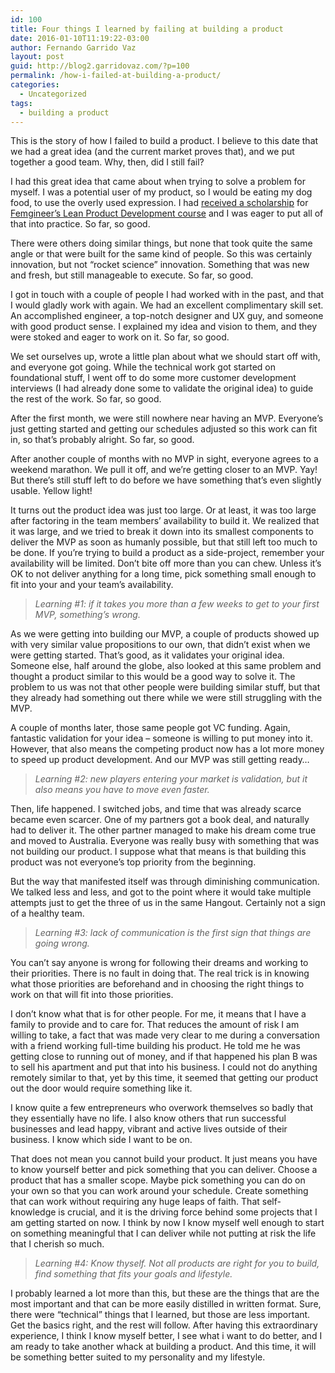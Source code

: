 ```yaml
---
id: 100
title: Four things I learned by failing at building a product
date: 2016-01-10T11:19:22-03:00
author: Fernando Garrido Vaz
layout: post
guid: http://blog2.garridovaz.com/?p=100
permalink: /how-i-failed-at-building-a-product/
categories:
  - Uncategorized
tags:
  - building a product
---
```

This is the story of how I failed to build a product. I believe to this date that we had a great idea (and the current market proves that), and we put together a good team. Why, then, did I still fail?

I had this great idea that came about when trying to solve a problem for myself. I was a potential user of my product, so I would be eating my dog food, to use the overly used expression. I had [received a scholarship](http://femgineer.com/2013/09/fernando-vaz-publicbeta-scholarship-winner/) for [Femgineer&#8217;s Lean Product Development course](http://femgineer.com/lean-product-development-course/) and I was eager to put all of that into practice. So far, so good.

There were others doing similar things, but none that took quite the same angle or that were built for the same kind of people. So this was certainly innovation, but not &#8220;rocket science&#8221; innovation. Something that was new and fresh, but still manageable to execute. So far, so good.

I got in touch with a couple of people I had worked with in the past, and that I would gladly work with again. We had an excellent complimentary skill set. An accomplished engineer, a top-notch designer and UX guy, and someone with good product sense. I explained my idea and vision to them, and they were stoked and eager to work on it. So far, so good.

We set ourselves up, wrote a little plan about what we should start off with, and everyone got going. While the technical work got started on foundational stuff, I went off to do some more customer development interviews (I had already done some to validate the original idea) to guide the rest of the work. So far, so good.

After the first month, we were still nowhere near having an MVP. Everyone&#8217;s just getting started and getting our schedules adjusted so this work can fit in, so that&#8217;s probably alright. So far, so good.

After another couple of months with no MVP in sight, everyone agrees to a weekend marathon. We pull it off, and we&#8217;re getting closer to an MVP. Yay! But there&#8217;s still stuff left to do before we have something that&#8217;s even slightly usable. Yellow light!

It turns out the product idea was just too large. Or at least, it was too large after factoring in the team members&#8217; availability to build it. We realized that it was large, and we tried to break it down into its smallest components to deliver the MVP as soon as humanly possible, but that still left too much to be done. If you&#8217;re trying to build a product as a side-project, remember your availability will be limited. Don&#8217;t bite off more than you can chew. Unless it&#8217;s OK to not deliver anything for a long time, pick something small enough to fit into your and your team&#8217;s availability.

> _Learning #1: if it takes you more than a few weeks to get to your first MVP, something&#8217;s wrong._

As we were getting into building our MVP, a couple of products showed up with very similar value propositions to our own, that didn&#8217;t exist when we were getting started. That&#8217;s good, as it validates your original idea. Someone else, half around the globe, also looked at this same problem and thought a product similar to this would be a good way to solve it. The problem to us was not that other people were building similar stuff, but that they already had something out there while we were still struggling with the MVP.

A couple of months later, those same people got VC funding. Again, fantastic validation for your idea &#8211; someone is willing to put money into it. However, that also means the competing product now has a lot more money to speed up product development. And our MVP was still getting ready&#8230;

> _Learning #2: new players entering your market is validation, but it also means you have to move even faster._

Then, life happened. I switched jobs, and time that was already scarce became even scarcer. One of my partners got a book deal, and naturally had to deliver it. The other partner managed to make his dream come true and moved to Australia. Everyone was really busy with something that was not building our product. I suppose what that means is that building this product was not everyone&#8217;s top priority from the beginning. 

But the way that manifested itself was through diminishing communication. We talked less and less, and got to the point where it would take multiple attempts just to get the three of us in the same Hangout. Certainly not a sign of a healthy team.

> _Learning #3: lack of communication is the first sign that things are going wrong._

You can&#8217;t say anyone is wrong for following their dreams and working to their priorities. There is no fault in doing that. The real trick is in knowing what those priorities are beforehand and in choosing the right things to work on that will fit into those priorities. 

I don&#8217;t know what that is for other people. For me, it means that I have a family to provide and to care for. That reduces the amount of risk I am willing to take, a fact that was made very clear to me during a conversation with a friend working full-time building his product. He told me he was getting close to running out of money, and if that happened his plan B was to sell his apartment and put that into his business. I could not do anything remotely similar to that, yet by this time, it seemed that getting our product out the door would require something like it. 

I know quite a few entrepreneurs who overwork themselves so badly that they essentially have no life. I also know others that run successful businesses and lead happy, vibrant and active lives outside of their business. I know which side I want to be on.

That does not mean you cannot build your product. It just means you have to know yourself better and pick something that you can deliver. Choose a product that has a smaller scope. Maybe pick something you can do on your own so that you can work around your schedule. Create something that can work without requiring any huge leaps of faith. That self-knowledge is crucial, and it is the driving force behind some projects that I am getting started on now. I think by now I know myself well enough to start on something meaningful that I can deliver while not putting at risk the life that I cherish so much.

> _Learning #4: Know thyself. Not all products are right for you to build, find something that fits your goals and lifestyle._

I probably learned a lot more than this, but these are the things that are the most important and that can be more easily distilled in written format. Sure, there were &#8220;technical&#8221; things that I learned, but those are less important. Get the basics right, and the rest will follow. After having this extraordinary experience, I think I know myself better, I see what i want to do better, and I am ready to take another whack at building a product. And this time, it will be something better suited to my personality and my lifestyle.